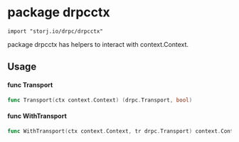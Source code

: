 # package drpcctx

`import "storj.io/drpc/drpcctx"`

package drpcctx has helpers to interact with context.Context.

## Usage

#### func  Transport

```go
func Transport(ctx context.Context) (drpc.Transport, bool)
```

#### func  WithTransport

```go
func WithTransport(ctx context.Context, tr drpc.Transport) context.Context
```
